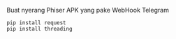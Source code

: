 Buat nyerang Phiser APK yang pake WebHook Telegram

```
pip install request
pip install threading
```
